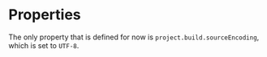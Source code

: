 <!---
# This file is part of the ChillDev-Parent.
#
# @license http://mit-license.org/ The MIT license
# @copyright 2015 © by Rafał Wrzeszcz - Wrzasq.pl.
-->

# Properties

The only property that is defined for now is `project.build.sourceEncoding`, which is set to `UTF-8`.
